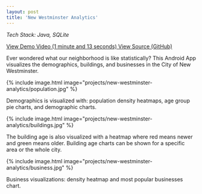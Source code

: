 ```yaml
---
layout: post
title: 'New Westminster Analytics'
---
```


*Tech Stack: Java, SQLite*

<a href="https://www.youtube.com/watch?v=fL0Q3jzNJzs">
  View Demo Video (1 minute and 13 seconds) <i class="fa fa-arrow-right" aria-hidden="true"></i>
</a>

<a href="https://github.com/MikeWeiZhou/new-westminster-analytics">
  View Source (GitHub) <i class="fa fa-arrow-right" aria-hidden="false"></i>
</a>

Ever wondered what our neighborhood is like statistically? This Android App visualizes the demographics, buildings, and businesses in the City of New Westminster.

{% include image.html image="projects/new-westminster-analytics/population.jpg" %}

Demographics is visualized with: population density heatmaps, age group pie charts, and demographic charts.

{% include image.html image="projects/new-westminster-analytics/buildings.jpg" %}

The building age is also visualized with a heatmap where red means newer and green means older. Building age charts can be shown for a specific area or the whole city.

{% include image.html image="projects/new-westminster-analytics/business.jpg" %}

Business visualizations: density heatmap and most popular businesses chart.